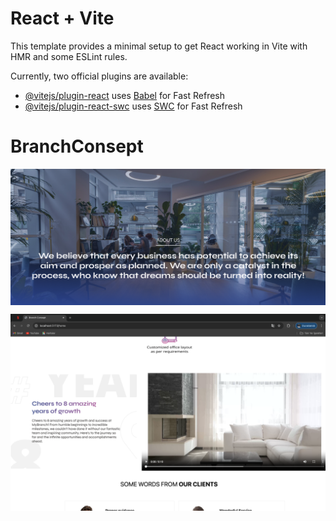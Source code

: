 # React + Vite

This template provides a minimal setup to get React working in Vite with HMR and some ESLint rules.

Currently, two official plugins are available:

- [@vitejs/plugin-react](https://github.com/vitejs/vite-plugin-react/blob/main/packages/plugin-react/README.md) uses [Babel](https://babeljs.io/) for Fast Refresh
- [@vitejs/plugin-react-swc](https://github.com/vitejs/vite-plugin-react-swc) uses [SWC](https://swc.rs/) for Fast Refresh
# BranchConsept

<p align="center"><img src="./src/assets/about-content.png" alt="WORKSPACES THAT FITYOUR BUSINESS NEEDS" align="center"><p>

<p align="center"><img src="./src/assets/amazin.png" alt="Cheers to 8 amazing years of growth" align="center"><p>
